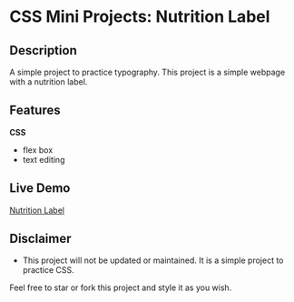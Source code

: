 # CSS Mini Projects: Nutrition Label

## Description

A simple project to practice typography. This project is a simple webpage with a nutrition label.

## Features

**CSS**

-   flex box
-   text editing

## Live Demo

[Nutrition Label](https://quintin-dev.github.io/CSS-Mini_Projects-Nutrition_Label/)

## Disclaimer

-   This project will not be updated or maintained. It is a simple project to practice CSS.

Feel free to star or fork this project and style it as you wish.
